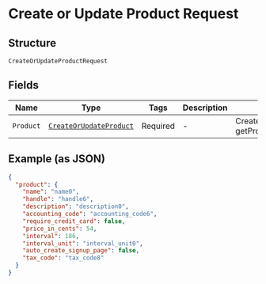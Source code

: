 
# Create or Update Product Request

## Structure

`CreateOrUpdateProductRequest`

## Fields

| Name | Type | Tags | Description | Getter | Setter |
|  --- | --- | --- | --- | --- | --- |
| `Product` | [`CreateOrUpdateProduct`](../../doc/models/create-or-update-product.md) | Required | - | CreateOrUpdateProduct getProduct() | setProduct(CreateOrUpdateProduct product) |

## Example (as JSON)

```json
{
  "product": {
    "name": "name0",
    "handle": "handle6",
    "description": "description0",
    "accounting_code": "accounting_code6",
    "require_credit_card": false,
    "price_in_cents": 54,
    "interval": 186,
    "interval_unit": "interval_unit0",
    "auto_create_signup_page": false,
    "tax_code": "tax_code8"
  }
}
```

